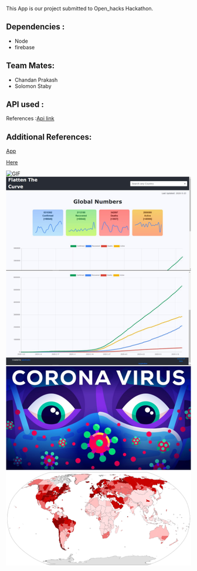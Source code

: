 This App is our project submitted to Open_hacks Hackathon.

## Dependencies :
<ul> 
	<li> Node </li>
	<li> firebase </li>
</ul>

## Team Mates:
<ul> 
	<li> Chandan Prakash </li>
	<li> Solomon Staby </li>
</ul>

## API used :
References :[Api link](https://pomber.github.io/covid19/timeseries.json)

## Additional References:
[App](https://github.com/pomber/covid19)

[Here](
https://github.com/workaholic7/covid19visuals)

![GIF](./src/open_hack.gif)
![Here](./src/openhack.jpeg)
![Here](./src/openhack2.jpeg)
![Here](./src/coronavirus.png)
![Here](./src/covid.png)